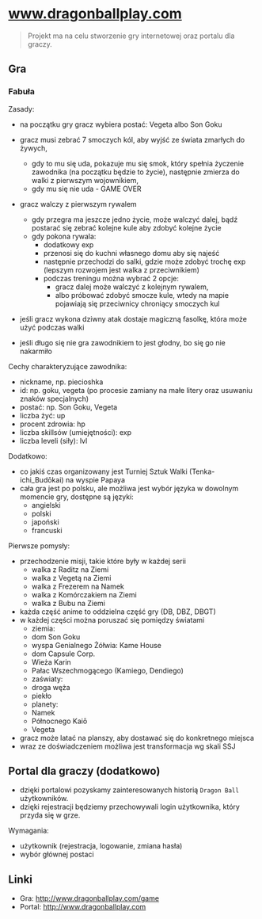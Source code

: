 # www.dragonballplay.com

> Projekt ma na celu stworzenie gry internetowej oraz portalu dla graczy.

## Gra

### Fabuła

Zasady:

 * na początku gry gracz wybiera postać: Vegeta albo Son Goku
 * gracz musi zebrać 7 smoczych kól, aby wyjść ze świata zmarłych do żywych, 
    * gdy to mu się uda, pokazuje mu się smok, który spełnia życzenie zawodnika (na początku będzie to życie), 
    następnie zmierza do walki z pierwszym wojownikiem,
    * gdy mu się nie uda - GAME OVER
 * gracz walczy z pierwszym rywalem
    * gdy przegra ma jeszcze jedno życie, może walczyć dalej, bądź postarać się zebrać kolejne kule aby zdobyć kolejne życie
    * gdy pokona rywala:
        * dodatkowy exp
        * przenosi się do kuchni własnego domu aby się najeść
        * następnie przechodzi do salki, gdzie może zdobyć trochę exp (lepszym rozwojem jest walka z przeciwnikiem)
        * podczas treningu można wybrać 2 opcje:
            * gracz dalej może walczyć z kolejnym rywalem,
            * albo próbować zdobyć smocze kule, wtedy na mapie pojawiają się przeciwnicy chroniący smoczych kul


 * jeśli gracz wykona dziwny atak dostaje magiczną fasolkę, która może użyć podczas walki
 * jeśli długo się nie gra zawodnikiem to jest głodny, bo się go nie nakarmiło

Cechy charakteryzujące zawodnika:

 * nickname, np. piecioshka
 * id: np. goku, vegeta (po procesie zamiany na małe litery oraz usuwaniu znaków specjalnych)
 * postać: np. Son Goku, Vegeta
 * liczba żyć: up
 * procent zdrowia: hp
 * liczba skillsów (umiejętności): exp
 * liczba leveli (siły): lvl

Dodatkowo:

 * co jakiś czas organizowany jest Turniej Sztuk Walki (Tenka-ichi_Budōkai) na wyspie Papaya
 * cała gra jest po polsku, ale możliwa jest wybór języka w dowolnym momencie gry, dostępne są języki:
    * angielski
    * polski
    * japoński
    * francuski

Pierwsze pomysły:
 
 * przechodzenie misji, takie które były w każdej serii
    * walka z Raditz na Ziemi
    * walka z Vegetą na Ziemi
    * walka z Frezerem na Namek
    * walka z Komórczakiem na Ziemi
    * walka z Bubu na Ziemi
 * każda część anime to oddzielna część gry (DB, DBZ, DBGT)
 * w każdej części można poruszać się pomiędzy światami
    * ziemia:
	* dom Son Goku
	* wyspa Genialnego Żółwia: Kame House
	* dom Capsule Corp.
	* Wieża Karin
	* Pałac Wszechmogącego (Kamiego, Dendiego)
    * zaświaty:
	* droga węża
	* piekło
    * planety:
	* Namek
	* Północnego Kaiō
	* Vegeta
 * gracz może latać na planszy, aby dostawać się do konkretnego miejsca
 * wraz ze doświadczeniem możliwa jest transformacja wg skali SSJ

## Portal dla graczy (dodatkowo)

 * dzięki portalowi pozyskamy zainteresowanych historią `Dragon Ball` użytkowników.
 * dzięki rejestracji będziemy przechowywali login użytkownika, który przyda się w grze.

Wymagania:

 * użytkownik (rejestracja, logowanie, zmiana hasła)
 * wybór głównej postaci

## Linki

 * Gra: http://www.dragonballplay.com/game
 * Portal: http://www.dragonballplay.com
